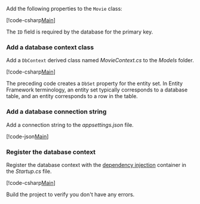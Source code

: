 Add the following properties to the `Movie` class:

[!code-csharp[Main](../../tutorials/razor-pages/razor-pages-start/sample/RazorPagesMovie/Models/MovieNoEF.cs?name=snippet_MovieNoEF)]

The `ID` field is required by the database for the primary key. 

<a name="dc"></a>
### Add a database context class

Add a `DbContext` derived class named *MovieContext.cs* to the *Models* folder.

[!code-csharp[Main](../../tutorials/razor-pages/razor-pages-start/sample/RazorPagesMovie/Models/MovieContext.cs)]

The preceding code creates a `DbSet` property for the entity set. In Entity Framework terminology, an entity set typically corresponds to a database table, and an entity corresponds to a row in the table.

<a name="cs"></a>
### Add a database connection string

Add a connection string to the *appsettings.json* file.

[!code-json[Main](../../tutorials/razor-pages/razor-pages-start/sample/RazorPagesMovie/appsettings_SQLite.json?highlight=8-10)]

<a name="reg"></a>
###  Register the database context

Register the database context with the [dependency injection](xref:fundamentals/dependency-injection) container in the *Startup.cs* file.

[!code-csharp[Main](../../tutorials/razor-pages/razor-pages-start/sample/RazorPagesMovie/Startup.cs?name=snippet_ConfigureServices2&highlight=3-6)]

Build the project to verify you don't have any errors.